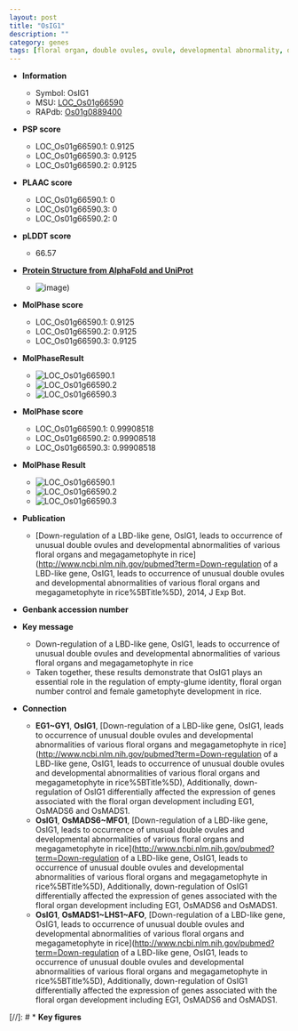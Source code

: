 ```yaml
---
layout: post
title: "OsIG1"
description: ""
category: genes
tags: [floral organ, double ovules, ovule, developmental abnormality, development, floral, megagametophyte, empty-glume identity, floral organ number control, female gametophyte development]
---
```


* **Information**  
    + Symbol: OsIG1  
    + MSU: [LOC_Os01g66590](http://rice.plantbiology.msu.edu/cgi-bin/ORF_infopage.cgi?orf=LOC_Os01g66590)  
    + RAPdb: [Os01g0889400](http://rapdb.dna.affrc.go.jp/viewer/gbrowse_details/irgsp1?name=Os01g0889400)  

* **PSP score**  
    + LOC_Os01g66590.1: 0.9125 
    + LOC_Os01g66590.3: 0.9125 
    + LOC_Os01g66590.2: 0.9125 

* **PLAAC score**  
    + LOC_Os01g66590.1: 0 
    + LOC_Os01g66590.3: 0 
    + LOC_Os01g66590.2: 0 

* **pLDDT score**
    + 66.57

* **[Protein Structure from AlphaFold and UniProt](https://www.uniprot.org/uniprotkb/Q8LQH4/entry#structure)**
    + ![image](https://ricepsp.github.io/images/Q8/AF-Q8LQH4-F1.png))

* **MolPhase score**
    + LOC_Os01g66590.1: 0.9125
    + LOC_Os01g66590.2: 0.9125
    + LOC_Os01g66590.3: 0.9125

* **MolPhaseResult**
    + ![LOC_Os01g66590.1](https://ricepsp.github.io/pictures/LOC_Os01g/LOC_Os01g66590.1.png)
    + ![LOC_Os01g66590.2](https://ricepsp.github.io/pictures/LOC_Os01g/LOC_Os01g66590.2.png)
    + ![LOC_Os01g66590.3](https://ricepsp.github.io/pictures/LOC_Os01g/LOC_Os01g66590.3.png)

* **MolPhase score**
    + LOC_Os01g66590.1: 0.99908518
    + LOC_Os01g66590.2: 0.99908518
    + LOC_Os01g66590.3: 0.99908518

* **MolPhase Result**
    + ![LOC_Os01g66590.1](https://304243504.github.io/Pictures/LOC_Os01g/LOC_Os01g66590.1.png)
    + ![LOC_Os01g66590.2](https://304243504.github.io/Pictures/LOC_Os01g/LOC_Os01g66590.2.png)
    + ![LOC_Os01g66590.3](https://304243504.github.io/Pictures/LOC_Os01g/LOC_Os01g66590.3.png)

* **Publication**  
    + [Down-regulation of a LBD-like gene, OsIG1, leads to occurrence of unusual double ovules and developmental abnormalities of various floral organs and megagametophyte in rice](http://www.ncbi.nlm.nih.gov/pubmed?term=Down-regulation of a LBD-like gene, OsIG1, leads to occurrence of unusual double ovules and developmental abnormalities of various floral organs and megagametophyte in rice%5BTitle%5D), 2014, J Exp Bot.

* **Genbank accession number**  

* **Key message**  
    + Down-regulation of a LBD-like gene, OsIG1, leads to occurrence of unusual double ovules and developmental abnormalities of various floral organs and megagametophyte in rice
    + Taken together, these results demonstrate that OsIG1 plays an essential role in the regulation of empty-glume identity, floral organ number control and female gametophyte development in rice.

* **Connection**  
    + __EG1~GY1__, __OsIG1__, [Down-regulation of a LBD-like gene, OsIG1, leads to occurrence of unusual double ovules and developmental abnormalities of various floral organs and megagametophyte in rice](http://www.ncbi.nlm.nih.gov/pubmed?term=Down-regulation of a LBD-like gene, OsIG1, leads to occurrence of unusual double ovules and developmental abnormalities of various floral organs and megagametophyte in rice%5BTitle%5D), Additionally, down-regulation of OsIG1 differentially affected the expression of genes associated with the floral organ development including EG1, OsMADS6 and OsMADS1.
    + __OsIG1__, __OsMADS6~MFO1__, [Down-regulation of a LBD-like gene, OsIG1, leads to occurrence of unusual double ovules and developmental abnormalities of various floral organs and megagametophyte in rice](http://www.ncbi.nlm.nih.gov/pubmed?term=Down-regulation of a LBD-like gene, OsIG1, leads to occurrence of unusual double ovules and developmental abnormalities of various floral organs and megagametophyte in rice%5BTitle%5D), Additionally, down-regulation of OsIG1 differentially affected the expression of genes associated with the floral organ development including EG1, OsMADS6 and OsMADS1.
    + __OsIG1__, __OsMADS1~LHS1~AFO__, [Down-regulation of a LBD-like gene, OsIG1, leads to occurrence of unusual double ovules and developmental abnormalities of various floral organs and megagametophyte in rice](http://www.ncbi.nlm.nih.gov/pubmed?term=Down-regulation of a LBD-like gene, OsIG1, leads to occurrence of unusual double ovules and developmental abnormalities of various floral organs and megagametophyte in rice%5BTitle%5D), Additionally, down-regulation of OsIG1 differentially affected the expression of genes associated with the floral organ development including EG1, OsMADS6 and OsMADS1.

[//]: # * **Key figures**  


